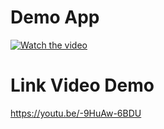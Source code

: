 # Demo App

[![Watch the video](https://i.ibb.co/TMf6Knc/Screenshot-2021-11-21-10-59-13-28-85e5d43d62451130bc516d7faba05a8b.jpg)](https://youtu.be/-9HuAw-6BDU)

# Link Video Demo

https://youtu.be/-9HuAw-6BDU
